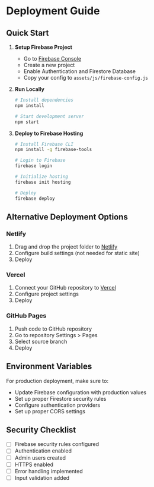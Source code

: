 # Deployment Guide

## Quick Start

1. **Setup Firebase Project**
   - Go to [Firebase Console](https://console.firebase.google.com/)
   - Create a new project
   - Enable Authentication and Firestore Database
   - Copy your config to `assets/js/firebase-config.js`

2. **Run Locally**
   ```bash
   # Install dependencies
   npm install
   
   # Start development server
   npm start
   ```

3. **Deploy to Firebase Hosting**
   ```bash
   # Install Firebase CLI
   npm install -g firebase-tools
   
   # Login to Firebase
   firebase login
   
   # Initialize hosting
   firebase init hosting
   
   # Deploy
   firebase deploy
   ```

## Alternative Deployment Options

### Netlify
1. Drag and drop the project folder to [Netlify](https://netlify.com)
2. Configure build settings (not needed for static site)
3. Deploy

### Vercel
1. Connect your GitHub repository to [Vercel](https://vercel.com)
2. Configure project settings
3. Deploy

### GitHub Pages
1. Push code to GitHub repository
2. Go to repository Settings > Pages
3. Select source branch
4. Deploy

## Environment Variables

For production deployment, make sure to:
- Update Firebase configuration with production values
- Set up proper Firestore security rules
- Configure authentication providers
- Set up proper CORS settings

## Security Checklist

- [ ] Firebase security rules configured
- [ ] Authentication enabled
- [ ] Admin users created
- [ ] HTTPS enabled
- [ ] Error handling implemented
- [ ] Input validation added
